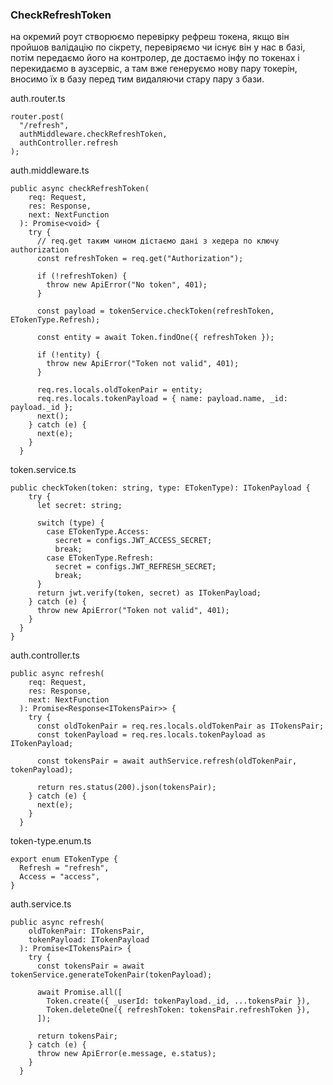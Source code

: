 ### CheckRefreshToken

на окремий роут створюємо перевірку рефреш токена, якщо він пройшов валідацію по сікрету, перевіряємо чи існує він у 
нас в базі, потім передаємо його на контролер, де достаємо інфу по токенах і перекидаємо в аузсервіс, а там вже 
генеруємо нову пару токерін, вносимо їх в базу перед тим видаляючи стару пару з бази.

auth.router.ts
````
router.post(
  "/refresh",
  authMiddleware.checkRefreshToken,
  authController.refresh
);
````
auth.middleware.ts
````
public async checkRefreshToken(
    req: Request,
    res: Response,
    next: NextFunction
  ): Promise<void> {
    try {
      // req.get таким чином дістаємо дані з хедера по ключу authorization
      const refreshToken = req.get("Authorization");

      if (!refreshToken) {
        throw new ApiError("No token", 401);
      }

      const payload = tokenService.checkToken(refreshToken, ETokenType.Refresh);

      const entity = await Token.findOne({ refreshToken });

      if (!entity) {
        throw new ApiError("Token not valid", 401);
      }

      req.res.locals.oldTokenPair = entity;
      req.res.locals.tokenPayload = { name: payload.name, _id: payload._id };
      next();
    } catch (e) {
      next(e);
    }
  }
````
token.service.ts
````
public checkToken(token: string, type: ETokenType): ITokenPayload {
    try {
      let secret: string;

      switch (type) {
        case ETokenType.Access:
          secret = configs.JWT_ACCESS_SECRET;
          break;
        case ETokenType.Refresh:
          secret = configs.JWT_REFRESH_SECRET;
          break;
      }
      return jwt.verify(token, secret) as ITokenPayload;
    } catch (e) {
      throw new ApiError("Token not valid", 401);
    }
  }
}
````
auth.controller.ts
````
public async refresh(
    req: Request,
    res: Response,
    next: NextFunction
  ): Promise<Response<ITokensPair>> {
    try {
      const oldTokenPair = req.res.locals.oldTokenPair as ITokensPair;
      const tokenPayload = req.res.locals.tokenPayload as ITokenPayload;

      const tokensPair = await authService.refresh(oldTokenPair, tokenPayload);

      return res.status(200).json(tokensPair);
    } catch (e) {
      next(e);
    }
  }
````
token-type.enum.ts
````
export enum ETokenType {
  Refresh = "refresh",
  Access = "access",
}

````
auth.service.ts
````
public async refresh(
    oldTokenPair: ITokensPair,
    tokenPayload: ITokenPayload
  ): Promise<ITokensPair> {
    try {
      const tokensPair = await tokenService.generateTokenPair(tokenPayload);

      await Promise.all([
        Token.create({ _userId: tokenPayload._id, ...tokensPair }),
        Token.deleteOne({ refreshToken: tokensPair.refreshToken }),
      ]);

      return tokensPair;
    } catch (e) {
      throw new ApiError(e.message, e.status);
    }
  }
````